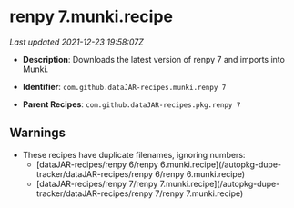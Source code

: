 # renpy 7.munki.recipe

_Last updated 2021-12-23 19:58:07Z_

- **Description**: Downloads the latest version of renpy 7 and imports into Munki.

- **Identifier**: `com.github.dataJAR-recipes.munki.renpy 7`

- **Parent Recipes**: `com.github.dataJAR-recipes.pkg.renpy 7`

## Warnings

- These recipes have duplicate filenames, ignoring numbers:
    - [dataJAR-recipes/renpy 6/renpy 6.munki.recipe](/autopkg-dupe-tracker/dataJAR-recipes/renpy 6/renpy 6.munki.recipe)
    - [dataJAR-recipes/renpy 7/renpy 7.munki.recipe](/autopkg-dupe-tracker/dataJAR-recipes/renpy 7/renpy 7.munki.recipe)